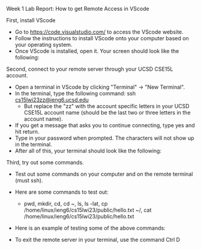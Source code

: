 Week 1 Lab Report: How to get Remote Access in VScode

First, install VScode
  - Go to https://code.visualstudio.com/ to access the VScode website.
  - Follow the instructions to install VScode onto your computer based on your operating system. 
  - Once VScode is installed, open it. Your screen should look like the following: 
  
  
 Second, connect to your remote server through your UCSD CSE15L account.
  - Open a terminal in VScode by clicking "Terminal" -> "New Terminal".
  - In the terminal, type the following command: ssh cs15lwi23zz@ieng6.ucsd.edu
      - But replace the "zz" with the account specific letters in your UCSD CSE15L account name
        (should be the last two or three letters in the account name).
  - If you get a message that asks you to continue connecting, type yes and hit return.
  - Type in your password when prompted. The characters will not show up in the terminal. 
  - After all of this, your terminal should look like the following:
  

Third, try out some commands.
  - Test out some commands on your computer and on the remote terminal (must ssh). 
  - Here are some commands to test out:
      - pwd, mkdir, cd, cd ~, ls, ls -lat, cp /home/linux/ieng6/cs15lwi23/public/hello.txt ~/, 
        cat /home/linux/ieng6/cs15lwi23/public/hello.txt
  - Here is an example of testing some of the above commands: 
  
  
  - To exit the remote server in your terminal, use the command Ctrl D
